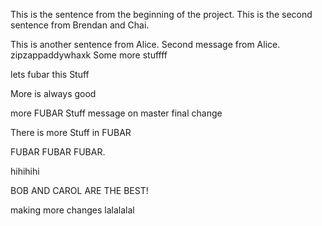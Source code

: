 This is the sentence from the beginning of the project.
This is the second sentence from Brendan and Chai.

This is another sentence from Alice.
Second message from Alice.
zipzappaddywhaxk
Some more stuffff

lets fubar this Stuff

More is always good

more FUBAR Stuff
message on master final change


There is  more Stuff in FUBAR

FUBAR FUBAR FUBAR.

hihihihi

BOB AND CAROL ARE THE BEST!

making more changes
lalalalal
